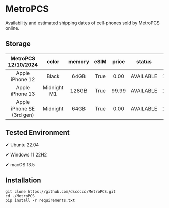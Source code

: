 # MetroPCS
Availability and estimated shipping dates of cell-phones sold by MetroPCS online.
## Storage
|MetroPCS 12/10/2024|color|memory|eSIM|price|status|shipping from|shipping to|
|:--:|:--:|:--:|:--:|:--:|:--:|:--:|:--:|
|Apple iPhone 12|Black|64GB|True|0.00|AVAILABLE|12/10/2024|12/13/2024|
|Apple iPhone 13|Midnight M1|128GB|True|99.99|AVAILABLE|12/10/2024|12/13/2024|
|Apple iPhone SE (3rd gen)|Midnight|64GB|True|0.00|AVAILABLE|12/10/2024|12/13/2024|

## Tested Environment
✔ Ubuntu 22.04

✔ Windows 11 22H2

✔ macOS 13.5
## Installation
```
git clone https://github.com/dsccccc/MetroPCS.git
cd ./MetroPCS
pip install -r requirements.txt
```
